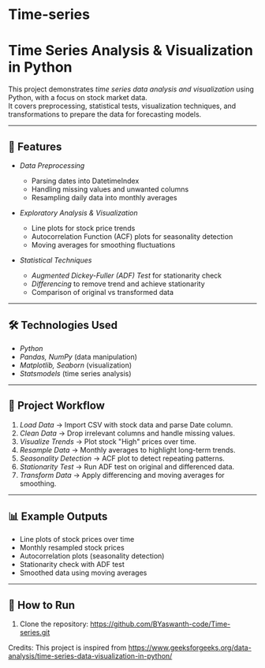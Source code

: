 # Time-series
# Time Series Analysis & Visualization in Python

This project demonstrates *time series data analysis and visualization* using Python, with a focus on stock market data.  
It covers preprocessing, statistical tests, visualization techniques, and transformations to prepare the data for forecasting models.

---

## 📌 Features
- *Data Preprocessing*  
  - Parsing dates into DatetimeIndex  
  - Handling missing values and unwanted columns  
  - Resampling daily data into monthly averages  

- *Exploratory Analysis & Visualization*  
  - Line plots for stock price trends  
  - Autocorrelation Function (ACF) plots for seasonality detection  
  - Moving averages for smoothing fluctuations  

- *Statistical Techniques*  
  - *Augmented Dickey-Fuller (ADF) Test* for stationarity check  
  - *Differencing* to remove trend and achieve stationarity  
  - Comparison of original vs transformed data  

---

## 🛠 Technologies Used
- *Python*  
- *Pandas, NumPy* (data manipulation)  
- *Matplotlib, Seaborn* (visualization)  
- *Statsmodels* (time series analysis)  

---

## 📂 Project Workflow
1. *Load Data* → Import CSV with stock data and parse Date column.  
2. *Clean Data* → Drop irrelevant columns and handle missing values.  
3. *Visualize Trends* → Plot stock "High" prices over time.  
4. *Resample Data* → Monthly averages to highlight long-term trends.  
5. *Seasonality Detection* → ACF plot to detect repeating patterns.  
6. *Stationarity Test* → Run ADF test on original and differenced data.  
7. *Transform Data* → Apply differencing and moving averages for smoothing.  

---

## 📊 Example Outputs
- Line plots of stock prices over time  
- Monthly resampled stock prices  
- Autocorrelation plots (seasonality detection)  
- Stationarity check with ADF test  
- Smoothed data using moving averages  

---

## 🚀 How to Run
1. Clone the repository: https://github.com/BYaswanth-code/Time-series.git
  
  
   

Credits: This project is inspired from https://www.geeksforgeeks.org/data-analysis/time-series-data-visualization-in-python/
